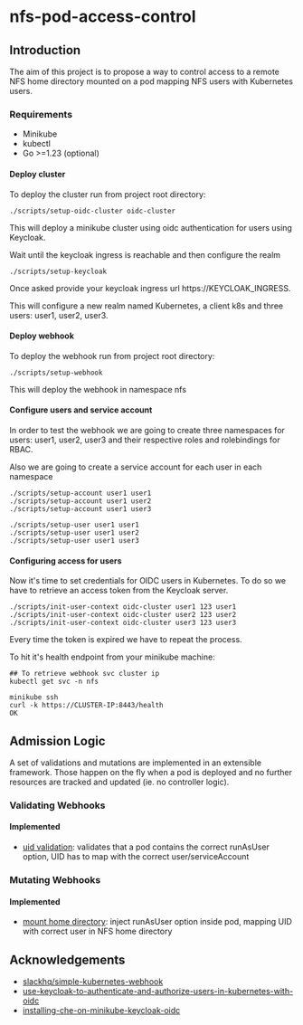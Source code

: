 # nfs-pod-access-control

## Introduction
The aim of this project is to propose a way to control access to a remote NFS home directory mounted on a pod mapping NFS users with Kubernetes users.

### Requirements
* Minikube
* kubectl
* Go >=1.23 (optional)

#### Deploy cluster

To deploy the cluster run from project root directory:
```
./scripts/setup-oidc-cluster oidc-cluster
```
This will deploy a minikube cluster using oidc authentication for users using Keycloak.

Wait until the keycloak ingress is reachable and then configure the realm
```
./scripts/setup-keycloak
```
Once asked provide your keycloak ingress url https://KEYCLOAK_INGRESS.

This will configure a new realm named Kubernetes, a client k8s and three users: user1, user2, user3.

#### Deploy webhook
To deploy the webhook run from project root directory:
```
./scripts/setup-webhook
```
This will deploy the webhook in namespace nfs

#### Configure users and service account
In order to test the webhook we are going to create three namespaces for users: user1, user2, user3 and their respective roles and rolebindings for RBAC.

Also we are going to create a service account for each user in each namespace
```
./scripts/setup-account user1 user1
./scripts/setup-account user1 user2
./scripts/setup-account user1 user3

./scripts/setup-user user1 user1
./scripts/setup-user user1 user2
./scripts/setup-user user1 user3
```

#### Configuring access for users
Now it's time to set credentials for OIDC users in Kubernetes.
To do so we have to retrieve an access token from the Keycloak server.
```
./scripts/init-user-context oidc-cluster user1 123 user1
./scripts/init-user-context oidc-cluster user2 123 user2
./scripts/init-user-context oidc-cluster user3 123 user3
```

Every time the token is expired we have to repeat the process.

To hit it's health endpoint from your minikube machine:
```
## To retrieve webhook svc cluster ip
kubectl get svc -n nfs

minikube ssh
curl -k https://CLUSTER-IP:8443/health
OK
```

## Admission Logic
A set of validations and mutations are implemented in an extensible framework. Those happen on the fly when a pod is deployed and no further resources are tracked and updated (ie. no controller logic).

### Validating Webhooks
#### Implemented
- [uid validation](pkg/validation/uid_validator.go): validates that a pod contains the correct runAsUser option, UID has to map with the correct user/serviceAccount

### Mutating Webhooks
#### Implemented
- [mount home directory](pkg/mutation/mount_home_directory.go): inject runAsUser option inside pod, mapping UID with correct user in NFS home directory



## Acknowledgements

- [slackhq/simple-kubernetes-webhook](https://github.com/slackhq/simple-kubernetes-webhook)
- [use-keycloak-to-authenticate-and-authorize-users-in-kubernetes-with-oidc](https://medium.com/@guillem.riera/use-keycloak-to-authenticate-and-authorize-users-in-kubernetes-with-oidc-cc214a82a49c)
- [installing-che-on-minikube-keycloak-oidc](https://eclipse.dev/che/docs/stable/administration-guide/installing-che-on-minikube-keycloak-oidc/)
